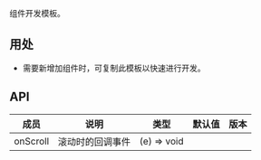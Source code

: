 组件开发模板。
## 用处
- 需要新增加组件时，可复制此模板以快速进行开发。
## API
| 成员     | 说明             | 类型        | 默认值 | 版本 |
| -------- | ---------------- | ----------- | ------ | ---- |
| onScroll | 滚动时的回调事件 | (e) => void |        |      |
